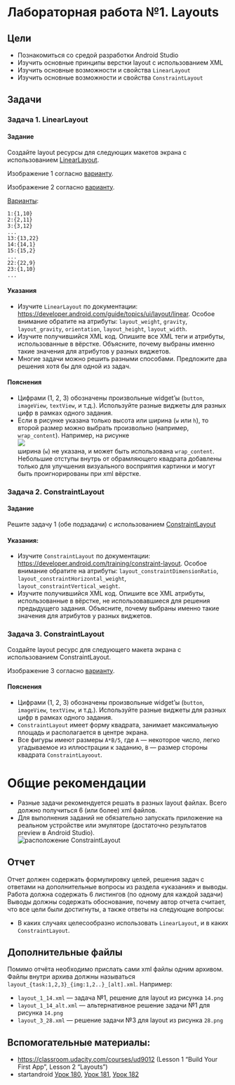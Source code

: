 # Лабораторная работа №1. Layouts
## Цели
* Познакомиться со средой разработки Android Studio
* Изучить основные принципы верстки layout с использованием XML
* Изучить основные возможности и свойства `LinearLayout`
* Изучить основные возможности и свойства `ConstraintLayout`

## Задачи
### Задача 1.  LinearLayout
#### Задание
Создайте layout ресурсы для следующих макетов экрана с использованием [LinearLayout](https://developer.android.com/guide/topics/ui/layout/linear).

Изображение 1 согласно [варианту](linear).

Изображение 2 согласно [варианту](linear).

[Варианты](variants.txt):
```log
1:{1,10}
2:{2,11}
3:{3,12}
...
13:{13,22}
14:{14,1}
15:{15,2}
...
22:{22,9}
23:{1,10}
...
```

#### Указания
* Изучите `LinearLayout` по документации: https://developer.android.com/guide/topics/ui/layout/linear. Особое внимание обратите на атрибуты: `layout_weight`, `gravity`, `layout_gravity`, `orientation`, `layout_height`, `layout_width`.
* Изучите получившийся XML код. Опишите все XML теги и атрибуты, использованные в вёрстке. Объясните, почему выбраны именно такие значения для атрибутов у разных виджетов.
* Многие задачи можно решить разными способами. Предложите два решения хотя бы для одной из задач.

#### Пояснения
* Цифрами (1, 2, 3) обозначены произвольные widget’ы (`button`, `imageView`, `textView`, и т.д.). Используйте разные виджеты для разных цифр в рамках одного задания.
* Если в рисунке указана только высота или ширина (`w` или `h`), то второй размер можно выбрать произвольно (например, `wrap_content`). Например, на рисунке  
![](linear/18.png)  
ширина (`w`) не указана, и может быть использована `wrap_content`. Небольшие отступы внутрь от обрамляющего квадрата добавлены только для улучшения визуального восприятия картинки и могут быть проигнорированы при xml вёрстке.

### Задача 2. ConstraintLayout
#### Задание
Решите задачу 1 (обе подзадачи) с использованием [ConstraintLayout](https://developer.android.com/training/constraint-layout)

#### Указания:
* Изучите `ConstraintLayout` по документации: https://developer.android.com/training/constraint-layout. Особое внимание обратите на атрибуты: `layout_constraintDimensionRatio`, `layout_constraintHorizontal_weight`, `layout_constraintVertical_weight`.
* Изучите получившийся XML код. Опишите все XML атрибуты, использованные в вёрстке, не использовавшиеся для решения предыдущего задания. Объясните, почему выбраны именно такие значения для атрибутов у разных виджетов.


### Задача 3. ConstraintLayout
Создайте layout ресурс для следующего макета экрана с использованием ConstraintLayout.

Изображение 3 согласно [варианту](constraint).

#### Пояснения
* Цифрами (1, 2, 3) обозначены произвольные widget’ы (`button`, `imageView`, `textView`, и т.д.). Используйте разные виджеты для разных цифр в рамках одного задания.
* `ConstraintLayout` имеет форму квадрата, занимает максимальную площадь и располагается в центре экрана.
* Все фигуры имеют размеры `A*B/5`, где `A` — некоторое число, легко угадываемое из иллюстрации к заданию, `B` — размер стороны квадрата `ConstraintLayoout`.

# Общие рекомендации

* Разные задачи рекомендуется решать в разных layout файлах. Всего должно получиться 6 (или более) xml файлов.
* Для выполнения заданий не обязательно запускать приложение на реальном устройстве или эмуляторе (достаточно результатов preview в Android Studio).  
![расположение ConstraintLayout](comment01.png "расположение ConstraintLayout")

## Отчет
Отчет должен содержать формулировку целей, решения задач с ответами на дополнительные вопросы из раздела «указания» и выводы. Работа должна содержать 6 листингов (по одному для каждой задачи)
Выводы должны содержать обоснование, почему автор отчета считает, что все цели были достигнуты, а также ответы на следующие вопросы:
* В каких случаях целесообразно использовать `LinearLayout`, и в каких `ConstraintLayout`.

## Дополнительные файлы
Помимо отчёта необходимо прислать сами xml файлы одним архивом. Файлы внутри архива должны называться `layout_{task:1,2,3}_{img:1,2..}_[alt].xml`. Например:
* `layout_1_14.xml` — задача №1, решение для layout из рисунка `14.png`
* `layout_1_14_alt.xml` — альтернативное решение задачи №1 для рисунка `14.png`
* `layout_3_28.xml` — решение задачи №3 для layout из рисунка `28.png`


## Вспомогательные материалы:
* https://classroom.udacity.com/courses/ud9012 (Lesson 1 “Build Your First App”, Lesson 2 “Layouts”)
* startandroid [Урок 180](https://startandroid.ru/ru/uroki/vse-uroki-spiskom/489-urok-180-constraintlayout-osnovy.html), [Урок 181](https://startandroid.ru/ru/uroki/vse-uroki-spiskom/490-urok-181-constraintslayout-advanced.html), [Урок 182](https://startandroid.ru/ru/uroki/vse-uroki-spiskom/491-urok-182-constraintlayout-chain-weight-barrier-group.html)
